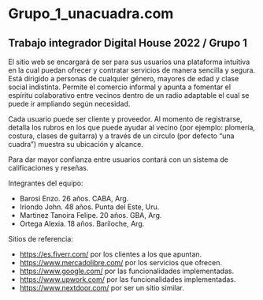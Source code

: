 # Grupo_1_unacuadra.com
## Trabajo integrador Digital House 2022 / Grupo 1

El sitio web se encargará de ser para sus usuarios una plataforma intuitiva en la cual puedan ofrecer y contratar servicios de manera sencilla y segura. Está dirigido a personas de cualquier género, mayores de edad y clase social indistinta.
 Permite el comercio informal y apunta a fomentar el espíritu colaborativo entre vecinos dentro de un radio adaptable el cual se puede ir ampliando según necesidad.

Cada usuario puede ser cliente y proveedor. Al momento de registrarse, detalla los rubros en los que puede ayudar al vecino (por ejemplo: plomería, costura, clases de guitarra) y a través de un circulo (por defecto “una cuadra”) muestra su ubicación y alcance. 

Para dar mayor confianza entre usuarios contará con un sistema de calificaciones y reseñas.

Integrantes del equipo:
- Barosi Enzo. 26 años. CABA, Arg.
- Iriondo John. 48 años. Punta del Este, Uru.
- Martinez Tanoira Felipe. 20 años. GBA, Arg.
- Ortega Alexia. 18 años. Bariloche, Arg.

Sitios de referencia:
- https://es.fiverr.com/ por los clientes a los que apuntan.
- https://www.mercadolibre.com/ por los servicios que ofrecen.
- https://www.google.com/ por las funcionalidades implementadas.
- https://www.upwork.com/ por las funcionalidades implementadas.
- https://www.nextdoor.com/ por ser un sitio similar.
